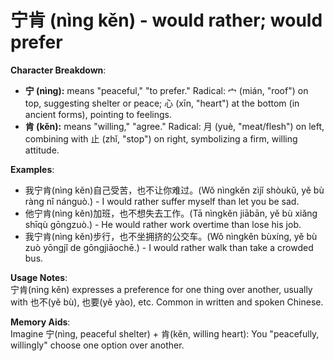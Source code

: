 # **宁肯 (nìng kěn) - would rather; would prefer**

**Character Breakdown**:  
- **宁 (nìng):** means "peaceful," "to prefer." Radical: 宀 (mián, "roof") on top, suggesting shelter or peace; 心 (xīn, "heart") at the bottom (in ancient forms), pointing to feelings.  
- **肯 (kěn):** means "willing," "agree." Radical: 月 (yuè, "meat/flesh") on left, combining with 止 (zhǐ, "stop") on right, symbolizing a firm, willing attitude.

**Examples**:  
- 我宁肯(nìng kěn)自己受苦，也不让你难过。(Wǒ nìngkěn zìjǐ shòukǔ, yě bù ràng nǐ nánguò.) - I would rather suffer myself than let you be sad.  
- 他宁肯(nìng kěn)加班，也不想失去工作。(Tā nìngkěn jiābān, yě bù xiǎng shīqù gōngzuò.) - He would rather work overtime than lose his job.  
- 我宁肯(nìng kěn)步行，也不坐拥挤的公交车。(Wǒ nìngkěn bùxíng, yě bù zuò yōngjǐ de gōngjiāochē.) - I would rather walk than take a crowded bus.

**Usage Notes**:  
宁肯(nìng kěn) expresses a preference for one thing over another, usually with 也不(yě bù), 也要(yě yào), etc. Common in written and spoken Chinese.

**Memory Aids**:  
Imagine 宁(nìng, peaceful shelter) + 肯(kěn, willing heart): You "peacefully, willingly" choose one option over another.